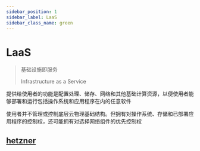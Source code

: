```yaml
---
sidebar_position: 1
sidebar_label: LaaS
sidebar_class_name: green
---
```


# LaaS

> 基础设施即服务
>  
> Infrastructure as a Service

提供给使用者的功能是配置处理、储存、网络和其他基础计算资源，以便使用者能够部署和运行包括操作系统和应用程序在内的任意软件

使用者并不管理或控制底层云物理基础结构。但拥有对操作系统、存储和已部署应用程序的控制权，还可能拥有对选择网络组件的优先控制权

## [hetzner](https://www.hetzner.com/)
